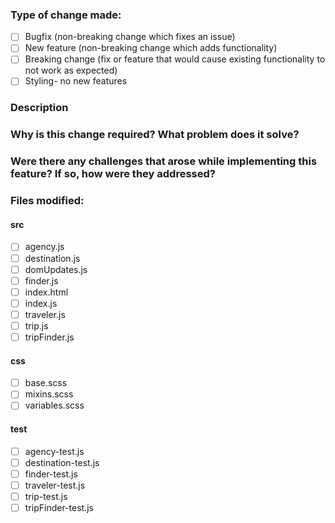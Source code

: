 ### Type of change made:
- [ ] Bugfix (non-breaking change which fixes an issue)
- [ ] New feature (non-breaking change which adds functionality)
- [ ] Breaking change (fix or feature that would cause existing functionality to not work as expected)
- [ ] Styling- no new features

### Description

### Why is this change required? What problem does it solve?

### Were there any challenges that arose while implementing this feature? If so, how were they addressed?


### Files modified:
#### src
- [ ] agency.js
- [ ] destination.js
- [ ] domUpdates.js
- [ ] finder.js
- [ ] index.html
- [ ] index.js
- [ ] traveler.js
- [ ] trip.js
- [ ] tripFinder.js
#### css
- [ ] base.scss
- [ ] mixins.scss
- [ ] variables.scss
#### test
- [ ] agency-test.js
- [ ] destination-test.js
- [ ] finder-test.js
- [ ] traveler-test.js
- [ ] trip-test.js
- [ ] tripFinder-test.js
